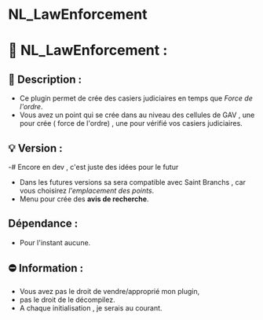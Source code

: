 # NL_LawEnforcement
# :police_officer: __NL_LawEnforcement__ :
## __:newspaper: Description__ :
- Ce plugin permet de crée des casiers judiciaires en temps que *Force de l'ordre*.
- Vous avez un point qui se crée dans au niveau des cellules de GAV , une pour crée ( force de l'ordre) , une pour vérifié vos casiers judiciaires.

## :bulb: __Version__ :
-# Encore en dev , c'est juste des idées pour le futur
- Dans les futures versions sa sera compatible avec Saint Branchs , car vous choisirez *l'emplacement des points*.
- Menu pour crée des **avis de recherche**.

## __Dépendance__ : 
- Pour l'instant aucune.

## :no_entry: __Information__ : 
- Vous avez pas le droit de vendre/approprié mon plugin,
- pas le droit de le décompilez.
- A chaque initialisation , je serais au courant.
